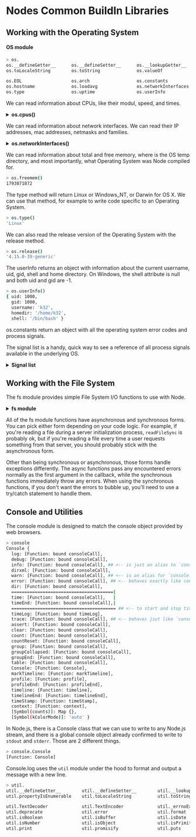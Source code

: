 # Nodes Common BuildIn Libraries

## Working with the Operating System
#### OS module
```bash
> os.
os.__defineGetter__      os.__defineSetter__      os.__lookupGetter__      os.__lookupSetter__      os.__proto__             os.constructor           os.hasOwnProperty        os.isPrototypeOf         os.propertyIsEnumerable
os.toLocaleString        os.toString              os.valueOf               

os.EOL                   os.arch                  os.constants             os.cpus                  os.endianness            os.freemem               os.getNetworkInterfaces  os.getPriority           os.homedir
os.hostname              os.loadavg               os.networkInterfaces     os.platform              os.release               os.setPriority           os.tmpDir                os.tmpdir                os.totalmem
os.type                  os.uptime                os.userInfo
```

We can read information about CPUs, like their modul, speed, and times.

<details><summary><b>os.cpus()</b></summary>
<p>

```bash
> os.cpus()
[ { model: 'Intel(R) Core(TM) i7-6500U CPU @ 2.50GHz',
    speed: 500,
    times:
     { user: 23605300,
       nice: 3500,
       sys: 7957400,
       idle: 193333100,
       irq: 0 } },
  { model: 'Intel(R) Core(TM) i7-6500U CPU @ 2.50GHz',
    speed: 500,
    times:
     { user: 23271800,
       nice: 3000,
       sys: 7959700,
       idle: 193982800,
       irq: 0 } },
  { model: 'Intel(R) Core(TM) i7-6500U CPU @ 2.50GHz',
    speed: 500,
    times:
     { user: 22512400,
       nice: 4400,
       sys: 7887700,
       idle: 178769500,
       irq: 0 } },
  { model: 'Intel(R) Core(TM) i7-6500U CPU @ 2.50GHz',
    speed: 500,
    times:
     { user: 23186300,
       nice: 3400,
       sys: 8259600,
       idle: 184621400,
       irq: 0 } } ]
```
</p>
</details>

We can read information about network interfaces. We can read their IP addresses, mac addresses, netmasks and families.

<details><summary><b>os.networkInterfaces()</b></summary>
<p>

```bash
> os.networkInterfaces()
{ lo:
   [ { address: '127.0.0.1',
       netmask: '255.0.0.0',
       family: 'IPv4',
       mac: '00:00:00:00:00:00',
       internal: true,
       cidr: '127.0.0.1/8' },
     { address: '::1',
       netmask: 'ffff:ffff:ffff:ffff:ffff:ffff:ffff:ffff',
       family: 'IPv6',
       mac: '00:00:00:00:00:00',
       scopeid: 0,
       internal: true,
       cidr: '::1/128' } ],
  wlp2s0:
   [ { address: '192.168.31.139',
       netmask: '255.255.255.0',
       family: 'IPv4',
       mac: '68:07:15:c0:ca:ba',
       internal: false,
       cidr: '192.168.31.139/24' },
     { address: 'fe80::6a97:7d4b:a217:719f',
       netmask: 'ffff:ffff:ffff:ffff::',
       family: 'IPv6',
       mac: '68:07:15:c0:ca:ba',
       scopeid: 3,
       internal: false,
       cidr: 'fe80::6a97:7d4b:a217:719f/64' } ] }
```
</p>
</details>

We can read information about total and free memory, where is the OS temp directory, and most importantly, what Operating System was Node compiled for.
```bash
> os.freemem()
1793871872
```

The type method will return Linux or Windows_NT, or Darwin for OS X. We can use that method, for example to write code specific to an Operating System.
```bash
> os.type()
'Linux'
```

We can also read the release version of the Operating System with the release method.
```bash
> os.release()
'4.15.0-39-generic'
```

The userInfo returns an object with information about the current username, uid, gid, shell and home directory. On Windows, the shell attribute is null and both uid and gid are -1.

```bash
> os.userInfo()
{ uid: 1000,
  gid: 1000,
  username: 'k32',
  homedir: '/home/k32',
  shell: '/bin/bash' }
```

os.constants return an object with all the operating system error codes and process signals.

The signal list is a handy, quick way to see a reference of all process signals available in the underlying OS.
<details><summary><b>Signal list</b></summary>
<p>

```bash
> os.constants.signals
{ SIGHUP: 1,
  SIGINT: 2,
  SIGQUIT: 3,
  SIGILL: 4,
  SIGTRAP: 5,
  SIGABRT: 6,
  SIGIOT: 6,
  SIGBUS: 7,
  SIGFPE: 8,
  SIGKILL: 9,
  SIGUSR1: 10,
  SIGSEGV: 11,
  SIGUSR2: 12,
  SIGPIPE: 13,
  SIGALRM: 14,
  SIGTERM: 15,
  SIGCHLD: 17,
  SIGSTKFLT: 16,
  SIGCONT: 18,
  SIGSTOP: 19,
  SIGTSTP: 20,
  SIGTTIN: 21,
  SIGTTOU: 22,
  SIGURG: 23,
  SIGXCPU: 24,
  SIGXFSZ: 25,
  SIGVTALRM: 26,
  SIGPROF: 27,
  SIGWINCH: 28,
  SIGIO: 29,
  SIGPOLL: 29,
  SIGPWR: 30,
  SIGSYS: 31,
  SIGUNUSED: 31 }
```

</p>
</details>

## Working with the File System
The fs module provides simple File System I/O functions to use with Node.

<details>
<summary><b>fs module</b></summary>
<p>

```bash
> fs.
fs.__defineGetter__      fs.__defineSetter__      fs.__lookupGetter__      fs.__lookupSetter__      fs.__proto__             fs.constructor           fs.hasOwnProperty        fs.isPrototypeOf         fs.propertyIsEnumerable
fs.toLocaleString        fs.toString              fs.valueOf               

fs.Dirent                fs.F_OK                  fs.FileReadStream        fs.FileWriteStream       fs.R_OK                  fs.ReadStream            fs.Stats                 fs.SyncWriteStream       fs.W_OK
fs.WriteStream           fs.X_OK                  fs._toUnixTimestamp      fs.access                fs.accessSync            fs.appendFile            fs.appendFileSync        fs.chmod                 fs.chmodSync
fs.chown                 fs.chownSync             fs.close                 fs.closeSync             fs.constants             fs.copyFile              fs.copyFileSync          fs.createReadStream      fs.createWriteStream
fs.exists                fs.existsSync            fs.fchmod                fs.fchmodSync            fs.fchown                fs.fchownSync            fs.fdatasync             fs.fdatasyncSync         fs.fstat
fs.fstatSync             fs.fsync                 fs.fsyncSync             fs.ftruncate             fs.ftruncateSync         fs.futimes               fs.futimesSync           fs.lchmod                fs.lchmodSync
fs.lchown                fs.lchownSync            fs.link                  fs.linkSync              fs.lstat                 fs.lstatSync             fs.mkdir                 fs.mkdirSync             fs.mkdtemp
fs.mkdtempSync           fs.open                  fs.openSync              fs.promises              fs.read                  fs.readFile              fs.readFileSync          fs.readSync              fs.readdir
fs.readdirSync           fs.readlink              fs.readlinkSync          fs.realpath              fs.realpathSync          fs.rename                fs.renameSync            fs.rmdir                 fs.rmdirSync
fs.stat                  fs.statSync              fs.symlink               fs.symlinkSync           fs.truncate              fs.truncateSync          fs.unlink                fs.unlinkSync            fs.unwatchFile
fs.utimes                fs.utimesSync            fs.watch                 fs.watchFile             fs.write                 fs.writeFile             fs.writeFileSync         fs.writeSync
```

</p>
</details>

All of the fs module functions have asynchronous and synchronous forms. You can pick either form depending on your code logic.
For example, if you're reading a file during a server initialization process, `readFileSync` is probably ok, but if you're reading a file every time a user requests something from that server, you should probably stick with the asynchronous form.

Other than being synchronous or asynchronous, those forms handle exceptions differently. The async functions pass any encountered errors normally as the first argument in the callback, while the synchronous functions immediately throw any errors.
When using the synchronous functions, if you don't want the errors to bubble up, you'll need to use a try/catch statement to handle them.

## Console and Utilities
The console module is designed to match the console object provided by web browsers.
```bash
> console
Console {
  log: [Function: bound consoleCall],
  debug: [Function: bound consoleCall],
  info: [Function: bound consoleCall], ## <-- is just an alias to `console.log`
  dirxml: [Function: bound consoleCall],
  warn: [Function: bound consoleCall], ## <-- is an alias for `console.error`
  error: [Function: bound consoleCall], ## <-- behaves exactly like console.log, but writes to `stderr` instead of `stdout`...
  dir: [Function: bound consoleCall],
  =======================================|
  time: [Function: bound consoleCall],   |
  timeEnd: [Function: bound consoleCall],|
  ======================================== ## <-- to start and stop timers and report the duration of an operation.
  timeLog: [Function: bound timeLog],
  trace: [Function: bound consoleCall], ## <-- behaves jsut like `console.error`, but it also prints the call stack at the point where it is placed, which is handy when debugging problems.
  assert: [Function: bound consoleCall],
  clear: [Function: bound consoleCall],
  count: [Function: bound consoleCall],
  countReset: [Function: bound consoleCall],
  group: [Function: bound consoleCall],
  groupCollapsed: [Function: bound consoleCall],
  groupEnd: [Function: bound consoleCall],
  table: [Function: bound consoleCall],
  Console: [Function: Console],
  markTimeline: [Function: markTimeline],
  profile: [Function: profile],
  profileEnd: [Function: profileEnd],
  timeline: [Function: timeline],
  timelineEnd: [Function: timelineEnd],
  timeStamp: [Function: timeStamp],
  context: [Function: context],
  [Symbol(counts)]: Map {},
  [Symbol(kColorMode)]: 'auto' }
```

In Node.js, there is a Console class that we can use to write to any Node.js stream, and there is a global console object already confirmed to write to `stdout` and `stderr`. Those are 2 different things.
```bash
> console.Console
[Function: Console]
```

Console.log uses the `util` module under the hood to format and output a message with a new line.
```bash
> util.
util.__defineGetter__        util.__defineSetter__        util.__lookupGetter__        util.__lookupSetter__        util.__proto__               util.constructor             util.hasOwnProperty          util.isPrototypeOf
util.propertyIsEnumerable    util.toLocaleString          util.toString                util.valueOf                 

util.TextDecoder             util.TextEncoder             util._errnoException         util._exceptionWithHostPort  util._extend                 util.callbackify             util.debug                   util.debuglog
util.deprecate               util.error                   util.format                  util.formatWithOptions       util.getSystemErrorName      util.inherits                util.inspect                 util.isArray
util.isBoolean               util.isBuffer                util.isDate                  util.isDeepStrictEqual       util.isError                 util.isFunction              util.isNull                  util.isNullOrUndefined
util.isNumber                util.isObject                util.isPrimitive             util.isRegExp                util.isString                util.isSymbol                util.isUndefined             util.log
util.print                   util.promisify               util.puts                    util.types
```
